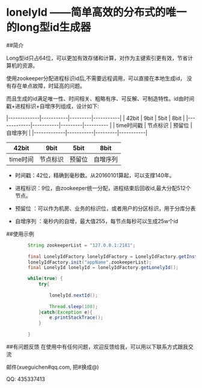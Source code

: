 
# lonelyId  ——简单高效的分布式的唯一的long型id生成器

##简介

Long型id只占64位，可以更加有效存储和计算，对作为主键索引更有效，节省计算机的资源。

使用zookeeper分配进程标识id后,不需要远程调用，可以直接在本地生成id， 没有存在单点故障，时延高的问题。

而且生成的id满足唯一性、时间相关、粗略有序、可反解、可制造特性。id由时间戳+进程标识+自增序列组成，设计如下:

|-------------|-----------|---------|-----------|
|  42bit      |   9bit    |  5bit   |   8bit    |
|-------------|-----------|---------|---------- |
| time时间戳  |  节点标识 |  预留位 |  自增序列 |
|-------------|-----------|---------|-----------|

| 42bit      |  9bit     | 5bit   |   8bit   |
|:----------:|:---------:|:------:|:--------:|
| time时间   | 节点标识  | 预留位 | 自增序列 |



* 时间戳：42位，精确到毫秒数。从20160101算起，可以支撑140年。

* 进程标识：9位，由zookeeper统一分配，进程结束后回收id,最大分配512个节点。

* 预留位 ：可以作为机房、业务的标识位，或者用户的分区标识，用于分库分表

* 自增序列 ：毫秒内的自增，最大值255，每节点每秒可以生成25w个id



##使用示例
    
```java
        String zookeeperList = "127.0.0.1:2181";
		
		final LonelyIdFactory lonelyIdFactory = LonelyIdFactory.getInstance();
		lonelyIdFactory.init("appName",zookeeperList);
		final LonelyId lonelyId = lonelyIdFactory.getLonelyId();

		while(true) {  
			try{
			
				lonelyId.nextId();
				
				Thread.sleep(100);
			}catch(Exception e){
				e.printStackTrace();
			}
			
        } 
```

##有问题反馈
在使用中有任何问题，欢迎反馈给我，可以用以下联系方式跟我交流

邮件(xueguichen#qq.com, 把#换成@)

QQ: 435337413